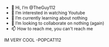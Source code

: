 - 👋 Hi, I’m @TheGuy112
- 👀 I’m interested in watching Youtube
- 🌱 I’m currently learning about nothing
- 💞️ I’m looking to collaborate on nothing (again)
- 📫 How to reach me, you can't reach me

<!---
TheGuy112/TheGuy112 is a ✨ special ✨ repository because its `README.md` (this file) appears on your GitHub profile.
You can click the Preview link to take a look at your changes.
--->
IM VERY COOL -POPCAT112
